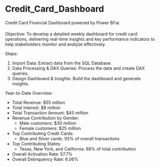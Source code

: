 # Credit_Card_Dashboard
Credit Card Financial Dashboard powered by Power BI!📊

Objective:
To develop a detailed weekly dashboard for credit card operations, delivering real-time insights and key performance indicators to help stakeholders monitor and analyze effectively.

Steps:
1. Import Data: Extract data from the SQL Database.
2. Data Processing & DAX Queries: Process the data and create DAX queries.
3. Design Dashboard & Insights: Build the dashboard and generate insights.

Year-to-Date Overview:
- Total Revenue: $55 million
- Total Interest: $8 million
- Total Transaction Amount: $45 million
- Revenue Contribution by Gender:
  - Male customers: $30 million
  - Female customers: $25 million
- Top Contributing Credit Cards:
  - Blue and Silver cards: 93% of overall transactions
- Top Contributing States:
  - Texas, New York, and California: 68% of total contribution
- Overall Activation Rate: 57.7%
- Overall Delinquency Rate: 6.06%
